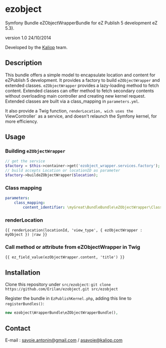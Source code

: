 # ezobject
Symfony Bundle eZObjectWrapperBundle for eZ Publish 5 development eZ 5.3).

version 1.0 24/10/2014

Developed by the [Kaliop](http://www.kaliop.com/) team.

## Description

This bundle offers a simple model to encapsulate location and content for eZPublish 5 development.
It provides a factory to build `eZObjectWrapper` and extended classes. `eZObjectWrapper` provides a lazy-loading 
method to fetch content. Extended classes can offer method to fetch secondary contents without overloading 
main controller and creating new kernel request. Extended classes are built via a class_mapping in `parameters.yml`.

It also provide a Twig function, `renderLocation, wich uses the `ViewController` as a service, and doesn't
relaunch the Symfony kernel, for more efficiency.

## Usage
### Building `eZObjectWrapper`
```php
// get the service
$factory = $this->container->get('ezobject_wrapper.services.factory');
// build accepts Location or locationID as parameter
$factory->buildeZObjectWrapper($location);
```

### Class mapping
```yml
parameters:
    class_mapping:
        content_identifier: \myGreat\BundleBundle\eZObjectWrapper\ClassesExtendingeZObjectWrapper
```

### renderLocation
```twig
{{ renderLocation(locationId, 'view_type', { ezObjectWrapper : myObject }) |raw }}
```

### Call method or attribute from eZObjectWrapper in Twig
```twig
{{ ez_field_value(ezObjectWrapper.content, 'title') }}
```

## Installation
Clone this repository under `src/ezobject`: `git clone https://github.com/Erilan/ezobject.git src/ezobject`

Register the bundle in `EzPublishKernel.php`, adding this line to `registerBundles()`: 
```php
new ezobject\WrapperBundle\eZObjectWrapperBundle(),
```

## Contact
E-mail : savoie.antonin@gmail.com / asavoie@kaliop.com


